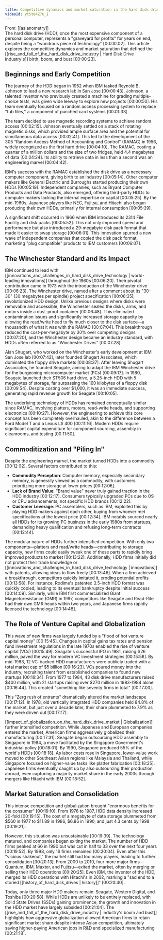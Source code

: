 ```yaml
---
title: Competitive dynamics and market saturation in the hard disk drive industry
videoId: yt5t84Z7u_I
---
```


From: [[asianometry]] <br/> 
The hard disk drive (HDD), once the most expensive component of a personal computer, represents a "graveyard for profits" for years on end, despite being a "wondrous piece of technology" [00:00:02]. This article explores the competitive dynamics and market saturation that defined the [[rise_and_fall_of_the_hard_disk_drive_industry | Hard Disk Drive industry's]] birth, boom, and bust [00:00:23].

## Beginnings and Early Competition
The journey of the HDD began in 1952 when IBM tasked Reynold B. Johnson to lead a new research lab in San Jose [00:00:43]. Johnson, a talented inventor who previously created a machine for grading multiple-choice tests, was given wide leeway to explore new projects [00:00:50]. His team eventually focused on a random access processing system to replace "tub files," a component of punched card systems [00:01:33].

The team decided to use magnetic recording systems to achieve random access [00:02:15]. Johnson eventually settled on a stack of rotating magnetic disks, which provided ample surface area and the potential for simultaneous data access [00:02:41]. This led to the development of the 305 "Random Access Method of Accounting and Control" (RAMAC) in 1956, widely recognized as the first hard drive [00:04:10]. The RAMAC, costing a quarter of a million dollars and the size of two fridges, held 4.4 megabytes of data [00:04:24]. Its ability to retrieve data in less than a second was an engineering marvel [00:04:42].

IBM's success with the RAMAC established the disk drive as a necessary computer component, giving birth to an industry [00:05:14]. Other computer makers like General Electric and Burroughs started producing their own HDDs [00:05:19]. Independent companies, such as Bryant Computer Products and Data Products, also emerged, offering third-party HDDs to computer makers lacking the internal expertise or capital [00:05:25]. By the mid-1960s, Japanese players like NEC, Fujitsu, and Hitachi also began producing their own HDDs, primarily for internal consumption [00:05:39].

A significant shift occurred in 1966 when IBM introduced its 2314 File Facility and disk packs [00:05:52]. This not only improved speed and performance but also introduced a 29-megabyte disk pack format that made it easier to swap storage [00:06:01]. This innovation spurred a new wave of independent companies that copied the disk pack format, marketing "plug compatible" products to IBM customers [00:06:07].

## The Winchester Standard and its Impact
IBM continued to lead with [[innovations_and_challenges_in_hard_disk_drive_technology | world-leading innovations]] throughout the 1960s [00:06:20]. Their pivotal contribution came in 1973 with the introduction of the Winchester drive [00:06:23]. The Winchester drive, named after a comment about its "30-30" (30 megabytes per spindle) project specification [00:06:35], revolutionized HDD design. Unlike previous designs where disks were removable and accessible, the Winchester sealed the disks, arms, and motors inside a dust-proof container [00:06:48]. This eliminated contamination issues and significantly increased storage capacity by allowing the read/write head to fly much closer to the disk surface—a thousandth of what it was with the RAMAC [00:07:04]. This breakthrough reduced the cost-per-megabyte by 30% over competing designs [00:07:20], and the Winchester design became an industry standard, with HDDs often referred to as "Winchester Drives" [00:07:28].

Alan Shugart, who worked on the Winchester's early development at IBM San Jose lab [00:07:42], later founded Shugart Associates, which dominated the floppy drive markets [00:08:37]. After leaving Shugart Associates, he founded Seagate, aiming to adapt the IBM Winchester drive for the burgeoning microcomputer market (PCs) [00:09:17]. In 1980, Seagate launched their ST506 hard drive, a 5.25-inch HDD with 5 megabytes of storage, far surpassing the 160 kilobytes of a floppy disk [00:09:54]. Despite costing over $1,000, it was an immediate success, generating rapid revenue growth for Seagate [00:10:05].

The underlying technology of HDDs has remained conceptually similar since RAMAC, involving platters, motors, read-write heads, and supporting electronics [00:10:27]. However, the engineering to achieve this core concept has been completely overhauled, akin to the difference between a Ford Model T and a Lexus LS 400 [00:11:16]. Modern HDDs require significant capital expenditure for component sourcing, assembly in cleanrooms, and testing [00:11:50].

## Commoditization and "Piling In"
Despite the engineering marvel, the market turned HDDs into a commodity [00:12:02]. Several factors contributed to this:
*   **Commodity Perception**: Computer memory, especially secondary memory, is generally viewed as a commodity, with customers prioritizing more storage at lower prices [00:12:06].
*   **Lack of Brand Value**: "Brand value" never truly gained traction in the HDD industry [00:12:17]. Consumers typically upgraded PCs due to OS or CPU advancements, not specific HDD brands [00:12:22].
*   **Customer Leverage**: PC assemblers, such as IBM, exploited this by playing HDD makers against each other, buying from whoever met specifications at the lowest price [00:12:34]. IBM notably sourced nearly all HDDs for its growing PC business in the early 1980s from startups, demanding heavy qualification and refusing long-term contracts [00:12:44].

The modular nature of HDDs further intensified competition. With only two components—platters and read/write heads—contributing to storage capacity, new firms could easily tweak one of these parts to rapidly bring improved products to market [00:13:22]. Additionally, HDD firms initially did not protect their trade knowledge or [[innovations_and_challenges_in_hard_disk_drive_technology | innovations]] with patents, allowing ideas to flow freely [00:13:46]. When a firm achieved a breakthrough, competitors quickly imitated it, eroding potential profits [00:13:58]. For instance, Rodime's patented 3.5-inch HDD format was quickly copied, leading to its eventual bankruptcy despite initial success [00:14:09]. Similarly, while IBM first commercialized Giant Magnetoresistance (GMR) in 1997, competitors like Seagate and Read-Rite had their own GMR heads within two years, and Japanese firms rapidly licensed the technology [00:14:48].

## The Role of Venture Capital and Globalization
This wave of new firms was largely funded by a "flood of hot venture capital money" [00:15:45]. Changes in capital gains tax rates and pension fund investment regulations in the late 1970s enabled the rise of venture capital (VCs) [00:15:49]. Seagate's successful IPO in 1981, raising $26 million, paved the way for modern VC investment strategies [00:15:58]. By mid-1983, 12 VC-backed HDD manufacturers were publicly traded with a total market cap of $5 billion [00:16:23]. VCs poured money into the industry, recruiting talent from established companies to found new startups [00:16:34]. From 1977 to 1984, 43 disk drive manufacturers raised $400 million, with 21 startups raising over $270 million in 1983-1984 alone [00:16:44]. This created "something like seventy firms in total" [00:17:00].

This "Zerg rush of entrants" dramatically altered the market landscape [00:17:12]. In 1978, old vertically integrated HDD companies held 84.8% of the market, but just over a decade later, their share plummeted to 7.9% as they were driven out [00:17:17].

[[impact_of_globalization_on_the_hard_disk_drive_market | Globalization]] further intensified competition. While Japanese and European companies entered the market, American firms aggressively globalized their manufacturing [00:17:31]. Seagate began outsourcing HDD assembly to Singapore in 1984, a move facilitated by the Singapore Government's industrial policy [00:18:01]. By 1990, Singapore produced 55% of the world's HDDs [00:18:18]. As labor costs rose in Singapore, lower-value work moved to other Southeast Asian regions like Malaysia and Thailand, while Singapore focused on higher-value tasks like platter fabrication [00:18:25]. Japanese firms eventually caught up by also outsourcing their production abroad, even capturing a majority market share in the early 2000s through mergers like Hitachi with IBM [00:18:52].

## Market Saturation and Consolidation
This intense competition and globalization brought "enormous benefits for the consumer" [00:19:10]. From 1976 to 1987, HDD data density increased 20-fold [00:19:15]. The cost of a megabyte of data storage plummeted from $560 in 1977 to $11.89 in 1986, $6.86 in 1990, and just 4.3 cents by 1998 [00:19:21].

However, this situation was unsustainable [00:19:39]. The technology matured, and companies began exiting the market. The number of HDD firms peaked at 66 in 1990 but was cut in half to 33 over the next four years [00:19:52]. By 1998, only 16 firms remained [00:20:04]. Even after this "vicious shakeout," the market still had too many players, leading to further consolidation [00:20:13]. From 2000 to 2010, four more major firms—Quantum, IBM, Maxtor, and Fujitsu—exited the market, often by merging or selling their HDD operations [00:20:25]. Even IBM, the inventor of the HDD, merged its HDD operations with Hitachi's in 2002, marking a "sad end to a storied [[history_of_hard_disk_drives | history]]" [00:20:40].

Today, only three major HDD makers remain: Seagate, Western Digital, and Toshiba [00:20:58]. While HDDs are unlikely to be entirely replaced, with Solid State Drives (SSDs) gaining prominence, the growth and innovation in the HDD market have largely subsided [00:21:04]. The [[rise_and_fall_of_the_hard_disk_drive_industry | industry's boom and bust]] highlights how aggressive globalization allowed American firms to retain significant market share despite intense Asian competition, ultimately saving higher-paying American jobs in R&D and specialized manufacturing [00:21:18].